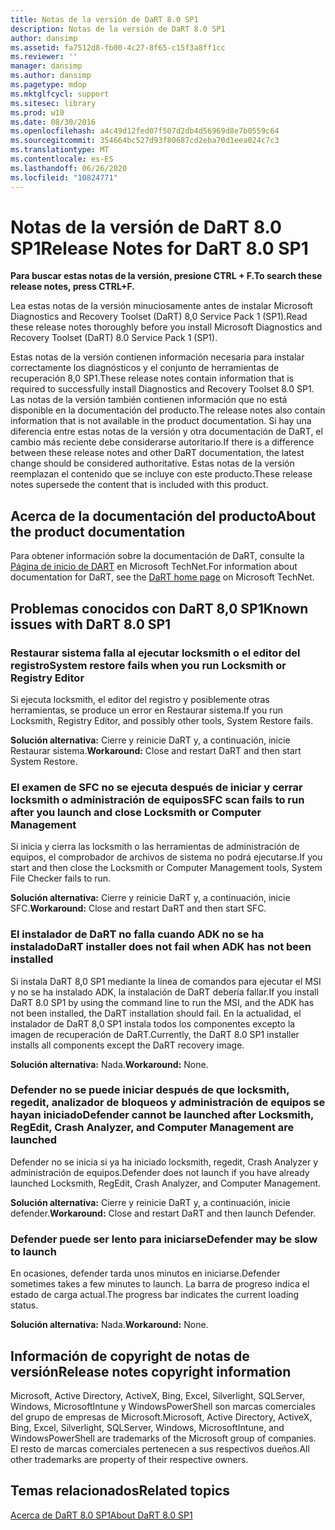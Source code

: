 ```yaml
---
title: Notas de la versión de DaRT 8.0 SP1
description: Notas de la versión de DaRT 8.0 SP1
author: dansimp
ms.assetid: fa7512d8-fb00-4c27-8f65-c15f3a8ff1cc
ms.reviewer: ''
manager: dansimp
ms.author: dansimp
ms.pagetype: mdop
ms.mktglfcycl: support
ms.sitesec: library
ms.prod: w10
ms.date: 08/30/2016
ms.openlocfilehash: a4c49d12fed07f507d2db4d56969d8e7b0559c64
ms.sourcegitcommit: 354664bc527d93f80687cd2eba70d1eea024c7c3
ms.translationtype: MT
ms.contentlocale: es-ES
ms.lasthandoff: 06/26/2020
ms.locfileid: "10824771"
---
```

# <span data-ttu-id="ff449-103">Notas de la versión de DaRT 8.0 SP1</span><span class="sxs-lookup"><span data-stu-id="ff449-103">Release Notes for DaRT 8.0 SP1</span></span>


**<span data-ttu-id="ff449-104">Para buscar estas notas de la versión, presione CTRL + F.</span><span class="sxs-lookup"><span data-stu-id="ff449-104">To search these release notes, press CTRL+F.</span></span>**

<span data-ttu-id="ff449-105">Lea estas notas de la versión minuciosamente antes de instalar Microsoft Diagnostics and Recovery Toolset (DaRT) 8,0 Service Pack 1 (SP1).</span><span class="sxs-lookup"><span data-stu-id="ff449-105">Read these release notes thoroughly before you install Microsoft Diagnostics and Recovery Toolset (DaRT) 8.0 Service Pack 1 (SP1).</span></span>

<span data-ttu-id="ff449-106">Estas notas de la versión contienen información necesaria para instalar correctamente los diagnósticos y el conjunto de herramientas de recuperación 8,0 SP1.</span><span class="sxs-lookup"><span data-stu-id="ff449-106">These release notes contain information that is required to successfully install Diagnostics and Recovery Toolset 8.0 SP1.</span></span> <span data-ttu-id="ff449-107">Las notas de la versión también contienen información que no está disponible en la documentación del producto.</span><span class="sxs-lookup"><span data-stu-id="ff449-107">The release notes also contain information that is not available in the product documentation.</span></span> <span data-ttu-id="ff449-108">Si hay una diferencia entre estas notas de la versión y otra documentación de DaRT, el cambio más reciente debe considerarse autoritario.</span><span class="sxs-lookup"><span data-stu-id="ff449-108">If there is a difference between these release notes and other DaRT documentation, the latest change should be considered authoritative.</span></span> <span data-ttu-id="ff449-109">Estas notas de la versión reemplazan el contenido que se incluye con este producto.</span><span class="sxs-lookup"><span data-stu-id="ff449-109">These release notes supersede the content that is included with this product.</span></span>

## <span data-ttu-id="ff449-110">Acerca de la documentación del producto</span><span class="sxs-lookup"><span data-stu-id="ff449-110">About the product documentation</span></span>


<span data-ttu-id="ff449-111">Para obtener información sobre la documentación de DaRT, consulte la [Página de inicio de DART](https://go.microsoft.com/fwlink/?LinkID=252096) en Microsoft TechNet.</span><span class="sxs-lookup"><span data-stu-id="ff449-111">For information about documentation for DaRT, see the [DaRT home page](https://go.microsoft.com/fwlink/?LinkID=252096) on Microsoft TechNet.</span></span>

## <span data-ttu-id="ff449-112">Problemas conocidos con DaRT 8,0 SP1</span><span class="sxs-lookup"><span data-stu-id="ff449-112">Known issues with DaRT 8.0 SP1</span></span>


### <span data-ttu-id="ff449-113">Restaurar sistema falla al ejecutar locksmith o el editor del registro</span><span class="sxs-lookup"><span data-stu-id="ff449-113">System restore fails when you run Locksmith or Registry Editor</span></span>

<span data-ttu-id="ff449-114">Si ejecuta locksmith, el editor del registro y posiblemente otras herramientas, se produce un error en Restaurar sistema.</span><span class="sxs-lookup"><span data-stu-id="ff449-114">If you run Locksmith, Registry Editor, and possibly other tools, System Restore fails.</span></span>

<span data-ttu-id="ff449-115">**Solución alternativa:** Cierre y reinicie DaRT y, a continuación, inicie Restaurar sistema.</span><span class="sxs-lookup"><span data-stu-id="ff449-115">**Workaround:** Close and restart DaRT and then start System Restore.</span></span>

### <span data-ttu-id="ff449-116">El examen de SFC no se ejecuta después de iniciar y cerrar locksmith o administración de equipos</span><span class="sxs-lookup"><span data-stu-id="ff449-116">SFC scan fails to run after you launch and close Locksmith or Computer Management</span></span>

<span data-ttu-id="ff449-117">Si inicia y cierra las locksmith o las herramientas de administración de equipos, el comprobador de archivos de sistema no podrá ejecutarse.</span><span class="sxs-lookup"><span data-stu-id="ff449-117">If you start and then close the Locksmith or Computer Management tools, System File Checker fails to run.</span></span>

<span data-ttu-id="ff449-118">**Solución alternativa:** Cierre y reinicie DaRT y, a continuación, inicie SFC.</span><span class="sxs-lookup"><span data-stu-id="ff449-118">**Workaround:** Close and restart DaRT and then start SFC.</span></span>

### <a href="" id="-------------dart-installer-does-not-fail-when-adk-has-not-been-installed"></a> <span data-ttu-id="ff449-119">El instalador de DaRT no falla cuando ADK no se ha instalado</span><span class="sxs-lookup"><span data-stu-id="ff449-119">DaRT installer does not fail when ADK has not been installed</span></span>

<span data-ttu-id="ff449-120">Si instala DaRT 8,0 SP1 mediante la línea de comandos para ejecutar el MSI y no se ha instalado ADK, la instalación de DaRT debería fallar.</span><span class="sxs-lookup"><span data-stu-id="ff449-120">If you install DaRT 8.0 SP1 by using the command line to run the MSI, and the ADK has not been installed, the DaRT installation should fail.</span></span> <span data-ttu-id="ff449-121">En la actualidad, el instalador de DaRT 8,0 SP1 instala todos los componentes excepto la imagen de recuperación de DaRT.</span><span class="sxs-lookup"><span data-stu-id="ff449-121">Currently, the DaRT 8.0 SP1 installer installs all components except the DaRT recovery image.</span></span>

<span data-ttu-id="ff449-122">**Solución alternativa:** Nada.</span><span class="sxs-lookup"><span data-stu-id="ff449-122">**Workaround:** None.</span></span>

### <span data-ttu-id="ff449-123">Defender no se puede iniciar después de que locksmith, regedit, analizador de bloqueos y administración de equipos se hayan iniciado</span><span class="sxs-lookup"><span data-stu-id="ff449-123">Defender cannot be launched after Locksmith, RegEdit, Crash Analyzer, and Computer Management are launched</span></span>

<span data-ttu-id="ff449-124">Defender no se inicia si ya ha iniciado locksmith, regedit, Crash Analyzer y administración de equipos.</span><span class="sxs-lookup"><span data-stu-id="ff449-124">Defender does not launch if you have already launched Locksmith, RegEdit, Crash Analyzer, and Computer Management.</span></span>

<span data-ttu-id="ff449-125">**Solución alternativa:** Cierre y reinicie DaRT y, a continuación, inicie defender.</span><span class="sxs-lookup"><span data-stu-id="ff449-125">**Workaround:** Close and restart DaRT and then launch Defender.</span></span>

### <span data-ttu-id="ff449-126">Defender puede ser lento para iniciarse</span><span class="sxs-lookup"><span data-stu-id="ff449-126">Defender may be slow to launch</span></span>

<span data-ttu-id="ff449-127">En ocasiones, defender tarda unos minutos en iniciarse.</span><span class="sxs-lookup"><span data-stu-id="ff449-127">Defender sometimes takes a few minutes to launch.</span></span> <span data-ttu-id="ff449-128">La barra de progreso indica el estado de carga actual.</span><span class="sxs-lookup"><span data-stu-id="ff449-128">The progress bar indicates the current loading status.</span></span>

<span data-ttu-id="ff449-129">**Solución alternativa:** Nada.</span><span class="sxs-lookup"><span data-stu-id="ff449-129">**Workaround:** None.</span></span>

## <span data-ttu-id="ff449-130">Información de copyright de notas de versión</span><span class="sxs-lookup"><span data-stu-id="ff449-130">Release notes copyright information</span></span>


<span data-ttu-id="ff449-131">Microsoft, Active Directory, ActiveX, Bing, Excel, Silverlight, SQLServer, Windows, MicrosoftIntune y WindowsPowerShell son marcas comerciales del grupo de empresas de Microsoft.</span><span class="sxs-lookup"><span data-stu-id="ff449-131">Microsoft, Active Directory, ActiveX, Bing, Excel, Silverlight, SQLServer, Windows, MicrosoftIntune, and WindowsPowerShell are trademarks of the Microsoft group of companies.</span></span> <span data-ttu-id="ff449-132">El resto de marcas comerciales pertenecen a sus respectivos dueños.</span><span class="sxs-lookup"><span data-stu-id="ff449-132">All other trademarks are property of their respective owners.</span></span>



## <span data-ttu-id="ff449-133">Temas relacionados</span><span class="sxs-lookup"><span data-stu-id="ff449-133">Related topics</span></span>


[<span data-ttu-id="ff449-134">Acerca de DaRT 8.0 SP1</span><span class="sxs-lookup"><span data-stu-id="ff449-134">About DaRT 8.0 SP1</span></span>](about-dart-80-sp1.md)

 

 





